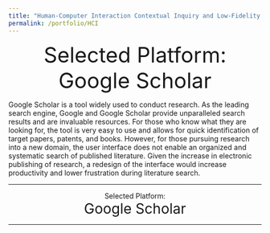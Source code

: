 ```yaml
---
title: "Human-Computer Interaction Contextual Inquiry and Low-Fidelity Prototyping"
permalink: /portfolio/HCI
---
```


<div align="center">
  <span style="font-size:3em"; class="bold">Selected Platform: Google Scholar </span>
</div>

Google Scholar is a tool widely used to conduct research. As the leading search engine, Google and Google Scholar provide unparalleled search results and are invaluable resources. For those who know what they are looking for, the tool is very easy to use and allows for quick identification of target papers, patents, and books. However, for those pursuing research into a new domain, the user interface does not enable an organized and systematic search of published literature. Given the increase in electronic publishing of research, a redesign of the interface would increase productivity and lower frustration during literature search. 


----------------------




<div align="center">
  <span style="font-size:1em;">Selected Platform: </span>
</div>

<div align="center">
  <span style="font-size:2em;"> Google Scholar </span>
</div>

----------------------
